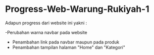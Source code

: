 # Progress-Web-Warung-Rukiyah-1

Adapun progress dari website ini yakni :

-Perubahan warna navbar pada website
- Penambahan link pada navbar maupun pada produk
- Penambahan tampilan halaman "Home" dan "Kategori"
